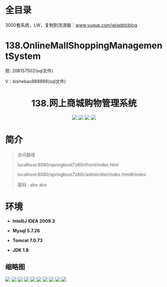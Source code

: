 # 全目录

3000套系统，LW，复制到流浪器：www.yuque.com/wisebit/blog

# 138.OnlineMallShoppingManagementSystem

<p>抠: 206157502(sql文件)</p>
<p>V：bishebao888888(sql文件)</p>

<p><h1 align="center">138.网上商城购物管理系统</h1></p>


<p align="center">
	<img src="https://img.shields.io/badge/jdk-1.8-orange.svg"/>
    <img src="https://img.shields.io/badge/springBoot-5.x-lightgrey.svg"/>
    <img src="https://img.shields.io/badge/vue-3.x-blue.svg"/>
    <img src="https://img.shields.io/badge/mysql-5.x-yellow.svg"/>
</p>

# 简介
>
> 

>访问路径
>
> localhost:8080/springboot7z60r/front/index.html
> 
> localhost:8080/springboot7z60r/admin/dist/index.html#/index
>
> 密码 : abo abo


# 环境

- <b>IntelliJ IDEA 2009.3</b>

- <b>Mysql 5.7.26</b>

- <b>Tomcat 7.0.73</b>

- <b>JDK 1.8</b>




## 缩略图

![](https://bitwise.oss-cn-heyuan.aliyuncs.com/2024/9/10/86556c88-af4a-45b4-8680-7844fa2e6839.png)
![](https://bitwise.oss-cn-heyuan.aliyuncs.com/2024/9/10/582f312d-335e-428d-8c33-6c8e934a511e.png)
![](https://bitwise.oss-cn-heyuan.aliyuncs.com/2024/9/10/8b183db7-3857-4bf7-917c-ac94f2713b7a.png)
![](https://bitwise.oss-cn-heyuan.aliyuncs.com/2024/9/10/462c1861-4cc9-4f39-a109-5c3cf28bd72f.png)
![](https://bitwise.oss-cn-heyuan.aliyuncs.com/2024/9/10/11e4c2b7-0e7d-401c-b019-6e29a0b80a38.png)
![](https://bitwise.oss-cn-heyuan.aliyuncs.com/2024/9/10/cc89248c-1cd0-4841-8285-22199e033233.png)
![](https://bitwise.oss-cn-heyuan.aliyuncs.com/2024/9/10/1066e518-05e8-4799-9578-69a63f416bdf.png)
![](https://bitwise.oss-cn-heyuan.aliyuncs.com/2024/9/10/26e1861e-edcb-40c0-a5ea-a0cf363f1625.png)
![](https://bitwise.oss-cn-heyuan.aliyuncs.com/2024/9/10/f68e0000-d33c-46f4-a17f-d48b8f383aaf.png)
![](https://bitwise.oss-cn-heyuan.aliyuncs.com/2024/9/10/15da8576-d37d-4c7d-ba77-12079dc6ede8.png)


